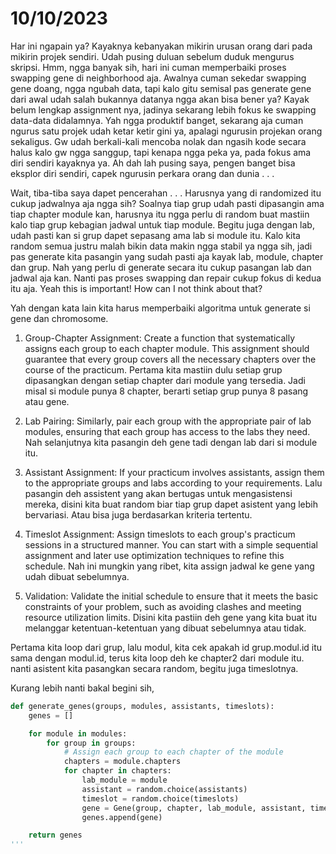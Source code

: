 # 10/10/2023
Har ini ngapain ya? Kayaknya kebanyakan mikirin urusan orang dari pada mikirin projek sendiri. Udah pusing duluan sebelum duduk mengurus skripsi. Hmm, ngga banyak sih, hari ini cuman memperbaiki proses swapping gene di neighborhood aja. Awalnya cuman sekedar swapping gene doang, ngga ngubah data, tapi kalo gitu semisal pas generate gene dari awal udah salah bukannya datanya ngga akan bisa bener ya? Kayak belum lengkap assignment nya, jadinya sekarang lebih fokus ke swapping data-data didalamnya. Yah ngga produktif banget, sekarang aja cuman ngurus satu projek udah ketar ketir gini ya, apalagi ngurusin projekan orang sekaligus. Gw udah berkali-kali mencoba nolak dan ngasih kode secara halus kalo gw ngga sanggup, tapi kenapa ngga peka ya, pada fokus ama diri sendiri kayaknya ya. Ah dah lah pusing saya, pengen banget bisa eksplor diri sendiri, capek ngurusin perkara orang dan dunia . . .

Wait, tiba-tiba saya dapet pencerahan . . .
Harusnya yang di randomized itu cukup jadwalnya aja ngga sih? Soalnya tiap grup udah pasti dipasangin ama tiap chapter module kan, harusnya itu ngga perlu di random buat mastiin kalo tiap grup kebagian jadwal untuk tiap module. Begitu juga dengan lab, udah pasti kan si grup dapet sepasang ama lab si module itu. Kalo kita random semua justru malah bikin data makin ngga stabil ya ngga sih, jadi pas generate kita pasangin yang sudah pasti aja kayak lab, module, chapter dan grup. Nah yang perlu di generate secara itu cukup pasangan lab dan jadwal aja kan. Nanti pas proses swapping dan repair cukup fokus di kedua itu aja. Yeah this is important! How can I not think about that?

Yah dengan kata lain kita harus memperbaiki algoritma untuk generate si gene dan chromosome. 

1. Group-Chapter Assignment: Create a function that systematically assigns each group to each chapter module. This assignment should guarantee that every group covers all the necessary chapters over the course of the practicum.
Pertama kita mastiin dulu setiap grup dipasangkan dengan setiap chapter dari module yang tersedia. Jadi misal si module punya 8 chapter, berarti setiap grup punya 8 pasang atau gene. 

2. Lab Pairing: Similarly, pair each group with the appropriate pair of lab modules, ensuring that each group has access to the labs they need.
Nah selanjutnya kita pasangin deh gene tadi dengan lab dari si module itu.

3. Assistant Assignment: If your practicum involves assistants, assign them to the appropriate groups and labs according to your requirements.
Lalu pasangin deh assistent yang akan bertugas untuk mengasistensi mereka, disini kita buat random biar tiap grup dapet asistent yang lebih bervariasi. Atau bisa juga berdasarkan kriteria tertentu.

4. Timeslot Assignment: Assign timeslots to each group's practicum sessions in a structured manner. You can start with a simple sequential assignment and later use optimization techniques to refine this schedule.
Nah ini mungkin yang ribet, kita assign jadwal ke gene yang udah dibuat sebelumnya.

5. Validation: Validate the initial schedule to ensure that it meets the basic constraints of your problem, such as avoiding clashes and meeting resource utilization limits.
Disini kita pastiin deh gene yang kita buat itu melanggar ketentuan-ketentuan yang dibuat sebelumnya atau tidak.

Pertama kita loop dari grup, lalu modul, kita cek apakah id grup.modul.id itu sama dengan modul.id, terus kita loop deh ke chapter2 dari module itu. nanti asistent kita pasangkan secara random, begitu juga timeslotnya.

Kurang lebih nanti bakal begini sih,

```python
def generate_genes(groups, modules, assistants, timeslots):
    genes = []

    for module in modules:
        for group in groups:
            # Assign each group to each chapter of the module
            chapters = module.chapters
            for chapter in chapters:
                lab_module = module
                assistant = random.choice(assistants)
                timeslot = random.choice(timeslots)
                gene = Gene(group, chapter, lab_module, assistant, timeslot)
                genes.append(gene)

    return genes
'''